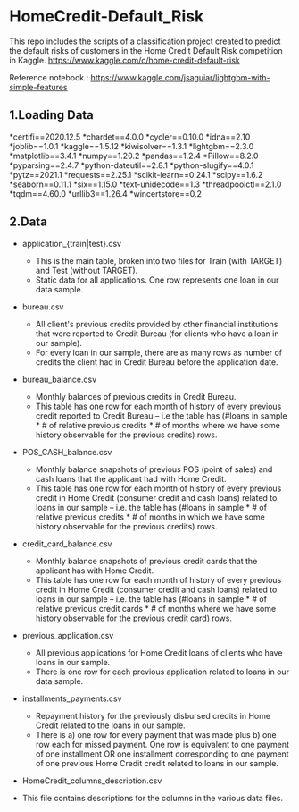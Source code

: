 # HomeCredit-Default_Risk
This repo includes the scripts of a classification project created to predict the default risks of customers in the Home Credit Default Risk competition in Kaggle.
https://www.kaggle.com/c/home-credit-default-risk

Reference notebook : https://www.kaggle.com/jsaguiar/lightgbm-with-simple-features

## 1.Loading Data

*certifi==2020.12.5
*chardet==4.0.0
*cycler==0.10.0
*idna==2.10
*joblib==1.0.1
*kaggle==1.5.12
*kiwisolver==1.3.1
*lightgbm==2.3.0
*matplotlib==3.4.1
*numpy==1.20.2
*pandas==1.2.4
*Pillow==8.2.0
*pyparsing==2.4.7
*python-dateutil==2.8.1
*python-slugify==4.0.1
*pytz==2021.1
*requests==2.25.1
*scikit-learn==0.24.1
*scipy==1.6.2
*seaborn==0.11.1
*six==1.15.0
*text-unidecode==1.3
*threadpoolctl==2.1.0
*tqdm==4.60.0
*urllib3==1.26.4
*wincertstore==0.2

## 2.Data

* application_{train|test}.csv
 
  * This is the main table, broken into two files for Train (with TARGET) and Test (without TARGET).
  * Static data for all applications. One row represents one loan in our data sample.

* bureau.csv

  * All client's previous credits provided by other financial institutions that were reported to Credit Bureau (for clients who have a loan in our sample).
  * For every loan in our sample, there are as many rows as number of credits the client had in Credit Bureau before the application date.

* bureau_balance.csv

  * Monthly balances of previous credits in Credit Bureau.
  * This table has one row for each month of history of every previous credit reported to Credit Bureau – i.e the table has (#loans in sample * # of relative previous credits *   # of months where we have some history observable for the previous credits) rows.

* POS_CASH_balance.csv

  * Monthly balance snapshots of previous POS (point of sales) and cash loans that the applicant had with Home Credit.
  * This table has one row for each month of history of every previous credit in Home Credit (consumer credit and cash loans) related to loans in our sample – i.e. the table has (#loans in sample * # of relative previous credits * # of months in which we have some history observable for the previous credits) rows.

* credit_card_balance.csv

  * Monthly balance snapshots of previous credit cards that the applicant has with Home Credit.
  * This table has one row for each month of history of every previous credit in Home Credit (consumer credit and cash loans) related to loans in our sample – i.e. the table has   (#loans in sample * # of relative previous credit cards * # of months where we have some history observable for the previous credit card) rows.

* previous_application.csv

  * All previous applications for Home Credit loans of clients who have loans in our sample.
  * There is one row for each previous application related to loans in our data sample.

* installments_payments.csv

  * Repayment history for the previously disbursed credits in Home Credit related to the loans in our sample.
  * There is a) one row for every payment that was made plus b) one row each for missed payment. One row is equivalent to one payment of one installment OR one installment         corresponding to one payment of one previous Home Credit credit related to loans in our sample.

* HomeCredit_columns_description.csv
* This file contains descriptions for the columns in the various data files.
